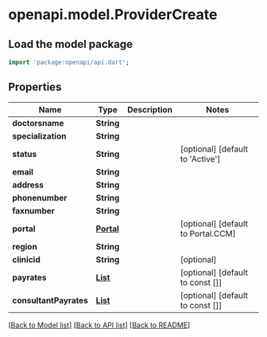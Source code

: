 # openapi.model.ProviderCreate

## Load the model package
```dart
import 'package:openapi/api.dart';
```

## Properties
Name | Type | Description | Notes
------------ | ------------- | ------------- | -------------
**doctorsname** | **String** |  | 
**specialization** | **String** |  | 
**status** | **String** |  | [optional] [default to 'Active']
**email** | **String** |  | 
**address** | **String** |  | 
**phonenumber** | **String** |  | 
**faxnumber** | **String** |  | 
**portal** | [**Portal**](Portal.md) |  | [optional] [default to Portal.CCM]
**region** | **String** |  | 
**clinicid** | **String** |  | [optional] 
**payrates** | [**List<ProviderPayRate>**](ProviderPayRate.md) |  | [optional] [default to const []]
**consultantPayrates** | [**List<ConsultantProviderPayRate>**](ConsultantProviderPayRate.md) |  | [optional] [default to const []]

[[Back to Model list]](../README.md#documentation-for-models) [[Back to API list]](../README.md#documentation-for-api-endpoints) [[Back to README]](../README.md)


